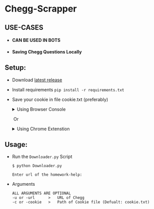 # Chegg-Scrapper



## USE-CASES

* #### CAN BE USED IN BOTS

* #### Saving Chegg Questions Locally



## Setup:

* Download [latest release](https://github.com/ThreeGiantNoobs/chegg-scraper/releases/latest)

* Install requirements 
  `pip install -r requirements.txt`

* Save your cookie in file cookie.txt (preferably)

  <details>
      <summary>Using Browser Console</summary>
      <ul>
          <li>Log-in to chegg in your browser and open up the developer console. (cmd-shift-c or ctrl-shift-i)</li>
      </ul>
      <ul>
          <li>Grab your cookies by typing </li>
          <code>document.cookie</code>
      </ul>
      <ul>
          <li>paste yout cookie from console into cookie.txt (without <code>"</code>)</li>
      </ul>
  </details>

  ​	Or

  <details>
      <summary>Using Chrome Extenstion</summary>
      <ul>
          <li>Log-in to chegg in your browser</li>
      </ul>
      <ul>
          <li>Open Extension (Example) <a href='https://chrome.google.com/webstore/detail/editthiscookie/fngmhnnpilhplaeedifhccceomclgfbg'>EditThisCookie</a></li>
      </ul>
      <ul>
          <li>Click Export and paste in cookie.txt</li>
      </ul>
  </details>



## Usage:

* Run the `Downloader.py` Script

  ```console
  $ python Downloader.py
  
  Enter url of the homework-help:
  ```

* Arguments

  ```
  ALL ARGUMENTS ARE OPTIONAL
  -u or -url      >   URL of Chegg
  -c or -cookie   >   Path of Cookie file (Defualt: cookie.txt)
  ```

  

  

